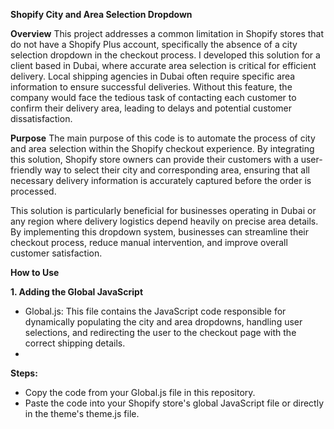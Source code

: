 **Shopify City and Area Selection Dropdown**

**Overview**
This project addresses a common limitation in Shopify stores that do not have a Shopify Plus account, specifically the absence of a city selection dropdown in the checkout process. I developed this solution for a client based in Dubai, where accurate area selection is critical for efficient delivery. Local shipping agencies in Dubai often require specific area information to ensure successful deliveries. Without this feature, the company would face the tedious task of contacting each customer to confirm their delivery area, leading to delays and potential customer dissatisfaction.

**Purpose**
The main purpose of this code is to automate the process of city and area selection within the Shopify checkout experience. By integrating this solution, Shopify store owners can provide their customers with a user-friendly way to select their city and corresponding area, ensuring that all necessary delivery information is accurately captured before the order is processed.

This solution is particularly beneficial for businesses operating in Dubai or any region where delivery logistics depend heavily on precise area details. By implementing this dropdown system, businesses can streamline their checkout process, reduce manual intervention, and improve overall customer satisfaction.

**How to Use**

**1. Adding the Global JavaScript**

* Global.js: This file contains the JavaScript code responsible for dynamically populating the city and area dropdowns, handling user selections, and redirecting the user to the checkout page with the correct shipping details.
* 
**Steps:**

* Copy the code from your Global.js file in this repository.
* Paste the code into your Shopify store's global JavaScript file or directly in the theme's theme.js file.
